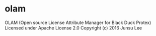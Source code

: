 # olam
OLAM (Open source License Attribute Manager for Black Duck Protex)
Licensed under Apache License 2.0
Copyright (c) 2016 Junsu Lee
